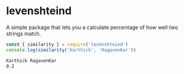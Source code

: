 # levenshteind

A simple package that lets you a calculate percentage of how well two strings match.

```javascript
const { similarity } = require('levenshteind')
console.log(similarity('Karthick', 'RagavenKar'))
```

```sh
Karthick RagavenKar
0.2
```
